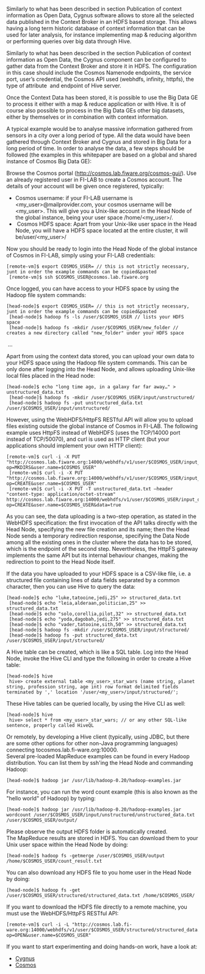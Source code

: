 Similarly to what has been described in section Publication of context
information as Open Data, Cygnus software allows to store all the
selected data published in the Context Broker in an HDFS based storage.
This allows having a long term historic database of context information
that can be used for later analysis, for instance implementing map &
reducing algorithm or performing queries over big data through Hive.

Similarly to what has been described in the section Publication of
context information as Open Data, the Cygnus component can be configured
to gather data from the Context Broker and store it in HDFS. The
configuration in this case should include the Cosmos Namenode endpoints,
the service port, user’s credential, the Cosmos API used (webhdfs,
infinity, httpfs), the type of attribute  and endpoint of Hive server.

Once the Context Data has been stored, it is possible to use the Big
Data GE to process it either with a map & reduce application or with
Hive. It is of course also possible to process in the Big Data GEs other
big datasets, either by themselves or in combination with context
information.

A typical example would be to analyse massive information gathered from
sensors in a city over a long period of type. All the data would have
been gathered through Context Broker and Cygnus and stored in Big Data
for a long period of time. In order to analyse the data, a few steps
should be followed (the examples in this whitepaper are based on a
global and shared instance of Cosmos Big Data GE):

Browse the Cosmos portal (http://cosmos.lab.fiware.org/cosmos-gui/). Use
an already registered user in FI-LAB to create a Cosmos account. The
details of your account will be given once registered, typically:

-   Cosmos username: if your FI-LAB username is
    \<my\_user\>@mailprovider.com, your cosmos username will be
    \<my\_user\>. This will give you a Unix-like account in the Head
    Node of the global instance, being your user space
    /home/\<my\_user\>/.
-    Cosmos HDFS space: Apart from your Unix-like user space in the Head
    Node, you will have a HDFS space located at the entire cluster, it
    will be/user/\<my\_user\>/

Now you should be ready to login into the Head Node of the global
instance of Cosmos in FI-LAB, simply using your FI-LAB credentials:  

    [remote-vm]$ export COSMOS_USER= // this is not strictly necessary, junt in order the example commands can be copied&pasted
     [remote-vm]$ ssh $COSMOS_USER@cosmos.lab.fiware.org
     

Once logged, you can have access to your HDFS space by using the Hadoop
file system commands:

    [head-node]$ export COSMOS_USER= // this is not strictly necessary, junt in order the example commands can be copied&pasted
     [head-node]$ hadoop fs -ls /user/$COSMOS_USER // lists your HDFS space
     [head-node]$ hadoop fs -mkdir /user/$COSMOS_USER/new_folder // creates a new directory called "new_folder" under your HDFS space
     

  
  ...

Apart from using the context data stored, you can upload your own data
to your HDFS space using the Hadoop file system commands. This can be
only done after logging into the Head Node, and allows uploading
Unix-like local files placed in the Head node:

    [head-node]$ echo "long time ago, in a galaxy far far away…" > unstructured_data.txt
     [head-node]$ hadoop fs -mkdir /user/$COSMOS_USER/input/unstructured/
     [head-node]$ hadoop fs -put unstructured_data.txt /user/$COSMOS_USER/input/unstructured/
     

However, using the WebHDFS/HttpFS RESTful API will allow you to upload
files existing outside the global instance of Cosmos in FI-LAB. The
following example uses HttpFS instead of WebHDFS (uses the TCP/14000
port instead of TCP/50070), and curl is used as HTTP client (but your
applications should implement your own HTTP client):

    [remote-vm]$ curl -i -X PUT "http://cosmos.lab.fiware.org:14000/webhdfs/v1/user/$COSMOS_USER/input_data?op=MKDIRS&user.name=$COSMOS_USER"
     [remote-vm]$ curl -i -X PUT "http://cosmos.lab.fiware.org:14000/webhdfs/v1/user/$COSMOS_USER/input_data/unstructured_data.txt?op=CREATE&user.name=$COSMOS_USER"
     [remote-vm]$ curl -i -X PUT -T unstructured_data.txt –header "content-type: application/octet-stream" http://cosmos.lab.fiware.org:14000/webhdfs/v1/user/$COSMOS_USER/input_data/unstructured_data.txt?op=CREATE&user.name=$COSMOS_USER&data=true
     

As you can see, the data uploading is a two-step operation, as stated in
the WebHDFS specification: the first invocation of the API talks
directly with the Head Node, specifying the new file creation and its
name; then the Head Node sends a temporary redirection response,
specifying the Data Node among all the existing ones in the cluster
where the data has to be stored, which is the endpoint of the second
step. Nevertheless, the HttpFS gateway implements the same API but its
internal behaviour changes, making the redirection to point to the Head
Node itself.

If the data you have uploaded to your HDFS space is a CSV-like file,
i.e. a structured file containing lines of data fields separated by a
common character, then you can use Hive to query the data:

    [head-node]$ echo "luke,tatooine,jedi,25" >> structured_data.txt
     [head-node]$ echo "leia,alderaan,politician,25" >> structured_data.txt
     [head-node]$ echo "solo,corellia,pilot,32" >> structured_data.txt
     [head-node]$ echo "yoda,dagobah,jedi,275" >> structured_data.txt
     [head-node]$ echo "vader,tatooine,sith,50" >> structured_data.txt
     [head-node]$ hadoop fs -mkdir /user/$COSMOS_USER/input/structured/
     [head-node]$ hadoop fs -put structured_data.txt /user/$COSMOS_USER/input/structured/
     

A Hive table can be created, which is like a SQL table. Log into the
Head Node, invoke the Hive CLI and type the following in order to create
a Hive table:

    [head-node]$ hive
     hive> create external table <my_user>_star_wars (name string, planet string, profession string, age int) row format delimited fields terminated by ',' location '/user/<my_user>/input/structured/';
      

These Hive tables can be queried locally, by using the Hive CLI as well:

    [head-node]$ hive
     hive> select * from <my_user>_star_wars; // or any other SQL-like sentence, properly called HiveQL
     

Or remotely, by developing a Hive client (typically, using JDBC, but
there are some other options for other non-Java programming languages)
connecting tocosmos.lab.fi-ware.org:10000.  
 Several pre-loaded MapReduce examples can be found in every Hadoop
distribution. You can list them by ssh'ing the Head Node and commanding
Hadoop:

    [head-node]$ hadoop jar /usr/lib/hadoop-0.20/hadoop-examples.jar

For instance, you can run the word count example (this is also known as
the "hello world" of Hadoop) by typing:

    [head-node]$ hadoop jar /usr/lib/hadoop-0.20/hadoop-examples.jar wordcount /user/$COSMOS_USER/input/unstructured/unstructured_data.txt /user/$COSMOS_USER/output/

Please observe the output HDFS folder is automatically created.  
 The MapReduce results are stored in HDFS. You can download them to your
Unix user space within the Head Node by doing:

    [head-node]$ hadoop fs -getmerge /user/$COSMOS_USER/output /home/$COSMOS_USER/count_result.txt

You can also download any HDFS file to you home user in the Head Node by
doing:

    [head-node]$ hadoop fs -get /user/$COSMOS_USER/structured/structured_data.txt /home/$COSMOS_USER/

If you want to download the HDFS file directly to a remote machine, you
must use the WebHDFS/HttpFS RESTful API:

    [remote-vm]$ curl -i -L "http://cosmos.lab.fi-ware.org:14000/webhdfs/v1/user/$COSMOS_USER/structured/structured_data.txt?op=OPEN&user.name=$COSMOS_USER"


If you want to start experimenting and doing hands-on work, have a look at:

- [Cygnus](https://github.com/ging/fiware-cygnus/)
- [Cosmos](https://github.com/ging/fiware-cosmos-orion-flink-connector/)